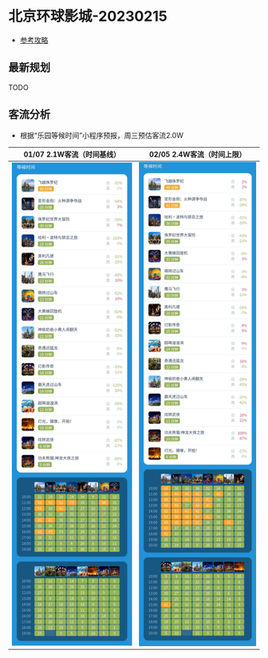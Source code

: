 # 北京环球影城-20230215
- [参考攻略](ref.md)

## 最新规划
TODO

## 客流分析
- 根据“乐园等候时间”小程序预报，周三预估客流2.0W

| 01/07 2.1W客流（时间基线） | 02/05 2.4W客流（时间上限） |
| :----------: | :----------: |
| ![0107](0107-2.1W.jpg) | ![0205](0205-2.4W.jpg) |
